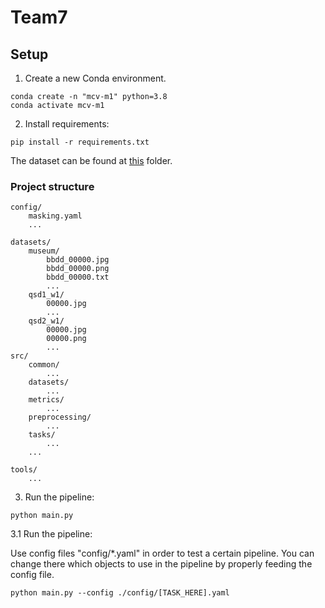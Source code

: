 # Team7
## Setup 
1. Create a new Conda environment.
```
conda create -n "mcv-m1" python=3.8
conda activate mcv-m1
```
2. Install requirements:
```
pip install -r requirements.txt
```
The dataset can be found at [this](https://drive.google.com/drive/folders/1wKJYx0Dc8KpFrFfejYnSOd1nVqs2ss7z?usp=sharing) folder.

### Project structure
```
config/
    masking.yaml
    ...

datasets/
    museum/
        bbdd_00000.jpg
        bbdd_00000.png
        bbdd_00000.txt
        ...
    qsd1_w1/
        00000.jpg
        ...
    qsd2_w1/
        00000.jpg
        00000.png
        ...
src/
    common/
        ...
    datasets/
        ...
    metrics/
        ...
    preprocessing/
        ...
    tasks/
        ...
    ...

tools/
    ...
```

3. Run the pipeline:
```
python main.py
```

3.1 Run the pipeline:

Use config files "config/*.yaml" in order to test a certain pipeline.
You can change there which objects to use in the pipeline by properly feeding the config file.
```
python main.py --config ./config/[TASK_HERE].yaml
```

